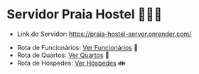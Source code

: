 # Servidor Praia Hostel :palm_tree::hotel::ocean:

* Link do Servidor: https://praia-hostel-server.onrender.com/
- Rota de Funcionários: <a href="https://praia-hostel-server.onrender.com/funcionarios" action="_blank">Ver Funcionários</a> :construction_worker:
- Rota de Quartos: <a href="https://praia-hostel-server.onrender.com/quartos" action="_blank">Ver Quartos</a> :key:
- Rota de Hóspedes: <a href="https://praia-hostel-server.onrender.com/hospedes" action="_blank">Ver Hóspedes</a> :family:
